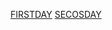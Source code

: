[FIRSTDAY](https://github.com/jebinjosep/bad/blob/main/Screenshot%20from%202023-05-09%2012-08-54.png)
[SECOSDAY](https://github.com/jebinjosep/bad/blob/main/Screenshot%20from%202023-05-09%2012-08-54.png)
